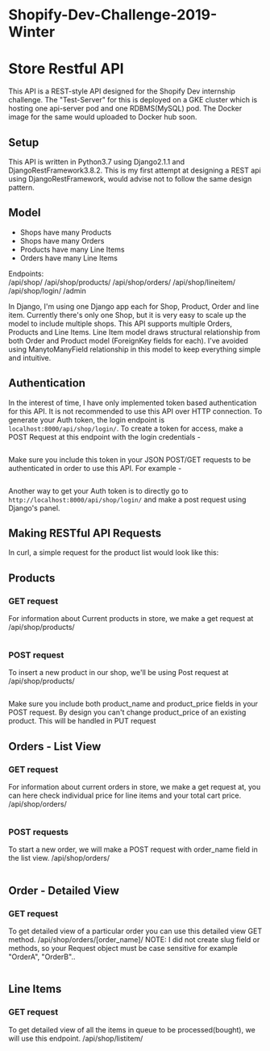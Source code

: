 # Shopify-Dev-Challenge-2019-Winter

Store Restful API
==============================

This API is a REST-style API designed for the Shopify Dev internship challenge. The "Test-Server" for this is deployed on a GKE cluster which is hosting one api-server pod and one RDBMS(MySQL) pod. The Docker image for the same would uploaded to Docker hub soon.

Setup
-----
This API is written in Python3.7 using Django2.1.1 and DjangoRestFramework3.8.2.
This is my first attempt at designing a REST api using DjangoRestFramework, would advise not to follow the same design pattern.

Model
-----
* Shops have many Products
* Shops have many Orders
* Products have many Line Items
* Orders have many Line Items

Endpoints:  
/api/shop/
/api/shop/products/
/api/shop/orders/
/api/shop/lineitem/
/api/shop/login/
/admin


In Django, I'm using one Django app each for Shop, Product, Order and line item. Currently there's only one Shop, but it is very easy to scale up the model to include multiple shops. This API supports multiple Orders, Products and Line Items. Line Item model draws structural relationship from both Order and Product model (ForeignKey fields for each). I've avoided using ManytoManyField relationship in this model to keep everything simple and intuitive.

Authentication
--------------

In the interest of time, I have only implemented token based authentication for this API. It is not recommended to use this API over HTTP connection. To generate your Auth token, the login endpoint is `localhost:8000/api/shop/login/`. To create a token for access, make a POST Request at this endpoint with the login credentials -
```curl --header "Content-Type: application/json" --request POST --data '{"username":"nschhina","password":"Test123"}' http://localhost:8000/api/shop/login/
```

Make sure you include this token in your JSON POST/GET requests to be authenticated in order to use this API. For example -
```{"Authorization": "Token 2543g34g2f34g34gjkwvv"}
```

Another way to get your Auth token is to directly go to `http://localhost:8000/api/shop/login/` and make a post request using Django's panel.

Making RESTful API Requests
---------------


In curl, a simple request for the product list would look like this:

## Products

### GET request
For information about Current products in store, we make a get request at /api/shop/products/
```curl --header "Content-Type: application/json" --request GET -H 'Authorization:Token 028ad8511a505992e305b0f3df18724fa95b55e4' http://localhost:8000/api/shop/products/
```

### POST request

To insert a new product in our shop, we'll be using Post request at /api/shop/products/
```curl --header "Content-Type: application/json" --request POST -H 'Authorization:Token 028ad8511a505992e305b0f3df18724fa95b55e4' --data '{"product_name":"ProdD", "product_price" :"45.54"}' http://localhost:8000/api/shop/products/
```

Make sure you include both product_name and product_price fields in your POST request. By design you can't change product_price of an existing product. This will be handled in PUT request

## Orders - List View

### GET request

For information about current orders in store, we make a get request at, you can here check individual price for line items and your total cart price. /api/shop/orders/
```curl --header "Content-Type: application/json" --request GET -H 'Authorization:Token 028ad8511a505992e305b0f3df18724fa95b55e4' http://localhost:8000/api/shop/orders/
```
### POST requests
To start a new order, we will make a POST request with order_name field in the list view.
/api/shop/orders/
```curl --header "Content-Type: application/json" --request POST -H 'Authorization:Token 028ad8511a505992e305b0f3df18724fa95b55e4' --data '{"order_name":"[order_name]"}' http://localhost:8000/api/shop/orders/
```

## Order - Detailed View

### GET request
To get detailed view of a particular order you can use this detailed view GET method.
/api/shop/orders/[order_name]/
NOTE: I did not create slug field or methods, so your Request object must be case sensitive for example "OrderA", "OrderB"..
```curl --header "Content-Type: application/json" --request GET -H 'Authorization:Token 028ad8511a505992e305b0f3df18724fa95b55e4' http://localhost:8000/api/shop/[order_name]/
```

## Line Items

### GET request
To get detailed view of all the items in queue to be processed(bought), we will use this endpoint.
/api/shop/listitem/
```curl --header "Content-Type: application/json" --request GET -H 'Authorization:Token 028ad8511a505992e305b0f3df18724fa95b55e4' http://localhost:8000/api/shop/lineitem/
